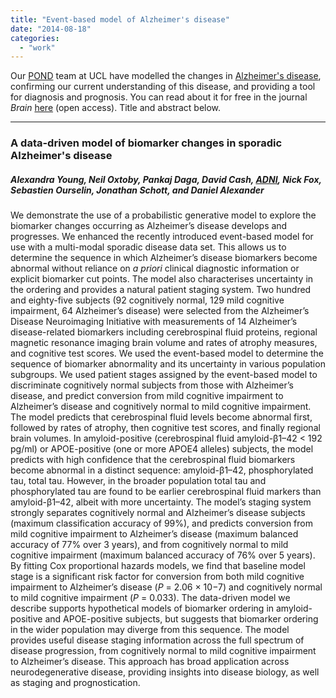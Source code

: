 ```yaml
---
title: "Event-based model of Alzheimer's disease"
date: "2014-08-18"
categories: 
  - "work"
---
```


Our [POND](http://ipond.eu "Progression Of Neurodegenerative Disease initiative") team at UCL have modelled the changes in [Alzheimer's disease](http://en.wikipedia.org/wiki/Alzheimer's_disease "Wikipedia"), confirming our current understanding of this disease, and providing a tool for diagnosis and prognosis. You can read about it for free in the journal _Brain_ [here](http://dx.doi.org/10.1093/brain/awu176 "A data-driven model of biomarker changes in sporadic Alzheimer's disease") (open access). Title and abstract below.

* * *

### A data-driven model of biomarker changes in sporadic Alzheimer's disease

##### Alexandra Young, Neil Oxtoby, Pankaj Daga, David Cash, [ADNI](http://adni-info.org), Nick Fox, Sebastien Ourselin, Jonathan Schott, and Daniel Alexander

We demonstrate the use of a probabilistic generative model to explore the biomarker changes occurring as Alzheimer’s disease develops and progresses. We enhanced the recently introduced event-based model for use with a multi-modal sporadic disease data set. This allows us to determine the sequence in which Alzheimer’s disease biomarkers become abnormal without reliance on _a priori_ clinical diagnostic information or explicit biomarker cut points. The model also characterises uncertainty in the ordering and provides a natural patient staging system. Two hundred and eighty-five subjects (92 cognitively normal, 129 mild cognitive impairment, 64 Alzheimer’s disease) were selected from the Alzheimer’s Disease Neuroimaging Initiative with measurements of 14 Alzheimer’s disease-related biomarkers including cerebrospinal fluid proteins, regional magnetic resonance imaging brain volume and rates of atrophy measures, and cognitive test scores. We used the event-based model to determine the sequence of biomarker abnormality and its uncertainty in various population subgroups. We used patient stages assigned by the event-based model to discriminate cognitively normal subjects from those with Alzheimer’s disease, and predict conversion from mild cognitive impairment to Alzheimer’s disease and cognitively normal to mild cognitive impairment. The model predicts that cerebrospinal fluid levels become abnormal first, followed by rates of atrophy, then cognitive test scores, and finally regional brain volumes. In amyloid-positive (cerebrospinal fluid amyloid-β1–42 < 192 pg/ml) or APOE-positive (one or more APOE4 alleles) subjects, the model predicts with high confidence that the cerebrospinal fluid biomarkers become abnormal in a distinct sequence: amyloid-β1–42, phosphorylated tau, total tau. However, in the broader population total tau and phosphorylated tau are found to be earlier cerebrospinal fluid markers than amyloid-β1–42, albeit with more uncertainty. The model’s staging system strongly separates cognitively normal and Alzheimer’s disease subjects (maximum classification accuracy of 99%), and predicts conversion from mild cognitive impairment to Alzheimer’s disease (maximum balanced accuracy of 77% over 3 years), and from cognitively normal to mild cognitive impairment (maximum balanced accuracy of 76% over 5 years). By fitting Cox proportional hazards models, we find that baseline model stage is a significant risk factor for conversion from both mild cognitive impairment to Alzheimer’s disease (_P_ = 2.06 × 10−7) and cognitively normal to mild cognitive impairment (_P_ = 0.033). The data-driven model we describe supports hypothetical models of biomarker ordering in amyloid-positive and APOE-positive subjects, but suggests that biomarker ordering in the wider population may diverge from this sequence. The model provides useful disease staging information across the full spectrum of disease progression, from cognitively normal to mild cognitive impairment to Alzheimer’s disease. This approach has broad application across neurodegenerative disease, providing insights into disease biology, as well as staging and prognostication.
